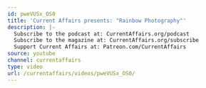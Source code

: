 ```yaml
---
id: pweVUSx_OS0
title: 'Current Affairs presents: "Rainbow Photography"'
description: |-
  Subscribe to the podcast at: CurrentAffairs.org/podcast
  Subscribe to the magazine at: CurrentAffairs.org/subscribe
  Support Current Affairs at: Patreon.com/CurrentAffairs
source: youtube
channel: currentaffairs
type: video
url: /currentaffairs/videos/pweVUSx_OS0/
---
```

